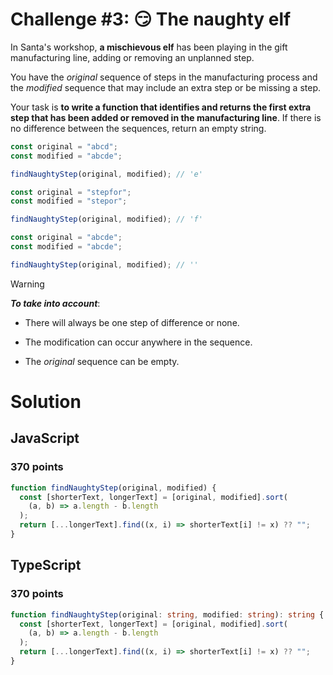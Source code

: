 # Challenge #3: 😏 The naughty elf

In Santa's workshop, **a mischievous elf** has been playing in the gift manufacturing line, adding or removing an unplanned step.

You have the _original_ sequence of steps in the manufacturing process and the _modified_ sequence that may include an extra step or be missing a step.

Your task is **to write a function that identifies and returns the first extra step that has been added or removed in the manufacturing line**. If there is no difference between the sequences, return an empty string.

```ts
const original = "abcd";
const modified = "abcde";

findNaughtyStep(original, modified); // 'e'

const original = "stepfor";
const modified = "stepor";

findNaughtyStep(original, modified); // 'f'

const original = "abcde";
const modified = "abcde";

findNaughtyStep(original, modified); // ''
```

> [!WARNING]
> **_To take into account_**:
>
> - There will always be one step of difference or none.
>
> - The modification can occur anywhere in the sequence.
>
> - The _original_ sequence can be empty.

# Solution

## JavaScript

### 370 points

```js
function findNaughtyStep(original, modified) {
  const [shorterText, longerText] = [original, modified].sort(
    (a, b) => a.length - b.length
  );
  return [...longerText].find((x, i) => shorterText[i] != x) ?? "";
}
```

## TypeScript

### 370 points

```ts
function findNaughtyStep(original: string, modified: string): string {
  const [shorterText, longerText] = [original, modified].sort(
    (a, b) => a.length - b.length
  );
  return [...longerText].find((x, i) => shorterText[i] != x) ?? "";
}
```
